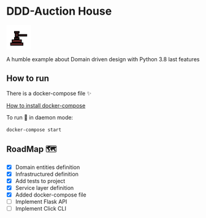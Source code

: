 # DDD-Auction House

![Logo](images/auction-hammer.png?raw=true "Auction House")

A humble example about Domain driven design with Python 3.8 last features

## How to run

There is a docker-compose file ✨

[How to install docker-compose](https://docs.docker.com/compose/install/)

To run 🔄 in daemon mode:

`docker-compose start`

## RoadMap 🗺️

- [x] Domain entities definition
- [x] Infrastructured definition
- [x] Add tests to project
- [x] Service layer definition
- [x] Added docker-compose file
- [ ] Implement Flask API
- [ ] Implement Click CLI
